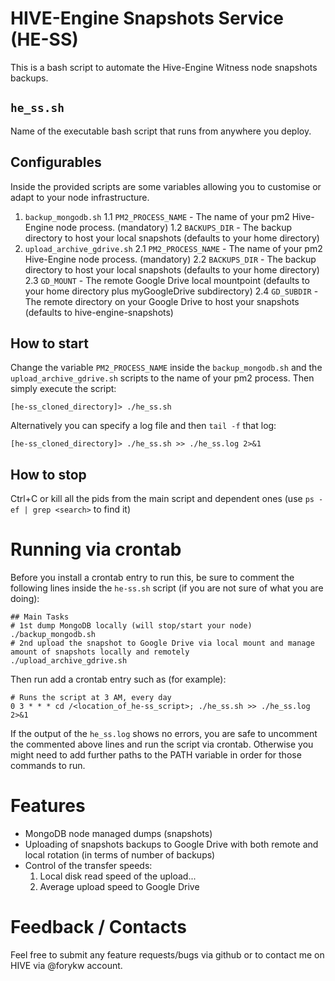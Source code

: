 # HIVE-Engine Snapshots Service (HE-SS)

This is a bash script to automate the Hive-Engine Witness node snapshots backups.

## `he_ss.sh`
Name of the executable bash script that runs from anywhere you deploy.

## Configurables
Inside the provided scripts are some variables allowing you to customise or adapt to your node infrastructure.

1. `backup_mongodb.sh`
1.1 `PM2_PROCESS_NAME` - The name of your pm2 Hive-Engine node process. (mandatory)
1.2 `BACKUPS_DIR` - The backup directory to host your local snapshots (defaults to your home directory)
2. `upload_archive_gdrive.sh`
2.1 `PM2_PROCESS_NAME` - The name of your pm2 Hive-Engine node process. (mandatory) 
2.2 `BACKUPS_DIR` - The backup directory to host your local snapshots (defaults to your home directory)
2.3 `GD_MOUNT` - The remote Google Drive local mountpoint (defaults to your home directory plus myGoogleDrive subdirectory)
2.4 `GD_SUBDIR` - The remote directory on your Google Drive to host your snapshots (defaults to hive-engine-snapshots)

## How to start
Change the variable `PM2_PROCESS_NAME` inside the `backup_mongodb.sh` and the `upload_archive_gdrive.sh` scripts to the name of your pm2 process. Then simply execute the script:
```
[he-ss_cloned_directory]> ./he_ss.sh
```

Alternatively you can specify a log file and then `tail -f` that log:
```
[he-ss_cloned_directory]> ./he_ss.sh >> ./he_ss.log 2>&1
```

## How to stop
Ctrl+C or kill all the pids from the main script and dependent ones (use `ps -ef | grep <search>` to find it)

# Running via crontab
Before you install a crontab entry to run this, be sure to comment the following lines inside the `he-ss.sh` script (if you are not sure of what you are doing):
```
## Main Tasks
# 1st dump MongoDB locally (will stop/start your node)
./backup_mongodb.sh
# 2nd upload the snapshot to Google Drive via local mount and manage amount of snapshots locally and remotely
./upload_archive_gdrive.sh
```

Then run add a crontab entry such as (for example):
```
# Runs the script at 3 AM, every day
0 3 * * * cd /<location_of_he-ss_script>; ./he_ss.sh >> ./he_ss.log 2>&1
```

If the output of the `he_ss.log` shows no errors, you are safe to uncomment the commented above lines and run the script via crontab.
Otherwise you might need to add further paths to the PATH variable in order for those commands to run.

# Features
 - MongoDB node managed dumps (snapshots)
 - Uploading of snapshots backups to Google Drive with both remote and local rotation (in terms of number of backups)
 - Control of the transfer speeds:
   1. Local disk read speed of the upload...
   2. Average upload speed to Google Drive

# Feedback / Contacts
Feel free to submit any feature requests/bugs via github or to contact me on HIVE via @forykw account.
